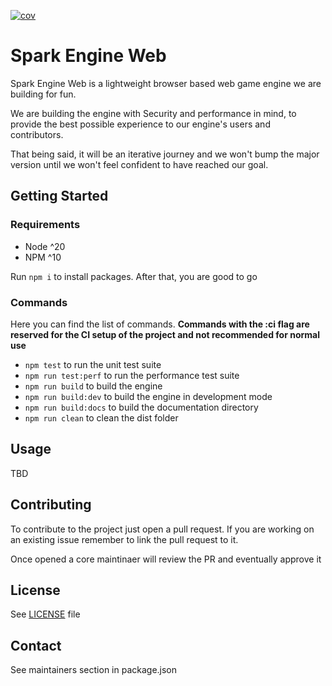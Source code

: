 [![cov](https://ruggerovisintin.github.io/SparkEngineWeb/badges/coverage.badge.svg/coverage.badge.svg)](https://github.com/RuggeroVisintin/SparkEngineWeb/actions)

# Spark Engine Web

Spark Engine Web is a lightweight browser based web game engine we are building for fun.

We are building the engine with Security and performance in mind, to provide the best possible experience to our engine's users and contributors.

That being said, it will be an iterative journey and we won't bump the major version until we won't feel confident to have reached our goal.

## Getting Started

### Requirements

* Node ^20
* NPM ^10

Run `npm i` to install packages. After that, you are good to go

### Commands

Here you can find the list of commands. **Commands with the :ci flag are reserved for the CI setup of the project and not recommended for normal use**

* `npm test` to run the unit test suite
* `npm run test:perf` to run the performance test suite
* `npm run build` to build the engine
* `npm run build:dev` to build the engine in development mode
* `npm run build:docs` to build the documentation directory
* `npm run clean` to clean the dist folder

## Usage

TBD

## Contributing

To contribute to the project just open a pull request. If you are working on an existing issue remember to link the pull request to it.

Once opened a core maintinaer will review the PR and eventually approve it

## License

See [LICENSE](./LICENSE) file

## Contact

See maintainers section in package.json
